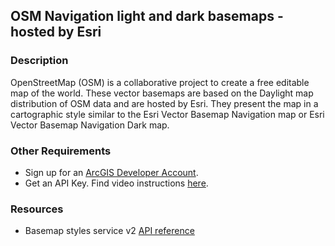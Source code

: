 ## OSM Navigation light and dark basemaps - hosted by Esri

### Description

OpenStreetMap (OSM) is a collaborative project to create a free editable map of the world. These vector basemaps are based on the Daylight map distribution of OSM data and are hosted by Esri. They present the map in a cartographic style similar to the Esri Vector Basemap Navigation map or Esri Vector Basemap Navigation Dark map.

### Other Requirements

- Sign up for an [ArcGIS Developer Account](https://developers.arcgis.com/sign-up/).
- Get an API Key. Find video instructions [here](https://www.youtube.com/watch?v=StVncn6DLzc.).

### Resources

- Basemap styles service v2 [API reference](https://developers.arcgis.com/rest/basemap-styles/)
